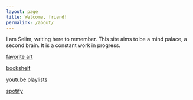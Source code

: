 ```yaml
---
layout: page
title: Welcome, friend!
permalink: /about/
---
```


I am Selim, writing here to remember. This site aims to be a mind palace, a second brain. It is a constant work in progress. 

<a href="https://artsandculture.google.com/favorite/group/lwICDYo8WqCBLQ" target="_blank">favorite art</a>

<a href="https://www.goodreads.com/review/list/24616331-selim?order=d&shelf=read&sort=avg_rating" target="_blank">bookshelf​</a>

<a href="https://www.youtube.com/channel/UCGn05il3FxxvSrGeF2B0OrA/playlists" target="_blank">youtube playlists</a>

<a href="https://open.spotify.com/playlist/0fg1mN68qfYnPphfmfHAez?si=e7vxNG4iQImGmOYz48rzBw" target="_blank">spotify</a>

